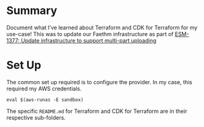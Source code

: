 # Summary

Document what I’ve learned about Terraform and CDK for Terraform for my use-case! This was to update our Faethm infrastructure as part of [ESM-1377: Update infrastructure to support multi-part uploading](https://faethm.atlassian.net/browse/ESM-1377)

# Set Up

The common set up required is to configure the provider. In my case, this required my AWS credentials.

```shell
eval $(aws-runas -E sandbox)
```

The specific `README.md` for Terraform and CDK for Terraform are in their respective sub-folders.
